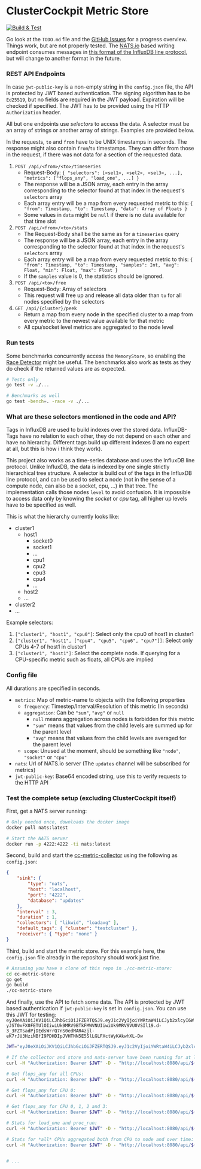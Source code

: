 # ClusterCockpit Metric Store

[![Build & Test](https://github.com/ClusterCockpit/cc-metric-store/actions/workflows/test.yml/badge.svg)](https://github.com/ClusterCockpit/cc-metric-store/actions/workflows/test.yml)

Go look at the `TODO.md` file and the [GitHub Issues](https://github.com/ClusterCockpit/cc-metric-store/issues) for a progress overview. Things work, but are not properly tested.
The [NATS.io](https://nats.io/) based writing endpoint consumes messages in [this format of the InfluxDB line protocol](https://github.com/ClusterCockpit/cc-specifications/blob/master/metrics/lineprotocol.md), but will change to another format in the future.

### REST API Endpoints

In case `jwt-public-key` is a non-empty string in the `config.json` file, the API is protected by JWT based authentication. The signing algorithm has to be `Ed25519`, but no
fields are required in the JWT payload. Expiration will be checked if specified. The JWT has to be provided using the HTTP `Authorization` header.

All but one endpoints use *selectors* to access the data. A selector must be an array of strings or another array of strings. Examples are provided below.

In the requests, `to` and `from` have to be UNIX timestamps in seconds. The response might also contain `from`/`to` timestamps. They can differ from those in the request,
if there was not data for a section of the requested data.

1. `POST /api/<from>/<to>/timeseries`
    - Request-Body: `{ "selectors": [<sel1>, <sel2>, <sel3>, ...], "metrics": ["flops_any", "load_one", ...] }`
    - The response will be a JSON array, each entry in the array corresponding to the selector found at that index in the request's `selectors` array
    - Each array entry will be a map from every requested metric to this: `{ "from": Timestamp, "to": Timestamp, "data": Array of Floats }`
    - Some values in `data` might be `null` if there is no data available for that time slot
2. `POST /api/<from>/<to>/stats`
    - The Request-Body shall be the same as for a `timeseries` query
    - The response will be a JSON array, each entry in the array corresponding to the selector found at that index in the request's `selectors` array
    - Each array entry will be a map from every requested metric to this: `{ "from": Timestamp, "to": Timestamp, "samples": Int, "avg": Float, "min": Float, "max": Float }`
    - If the `samples` value is 0, the statistics should be ignored.
3. `POST /api/<to>/free`
    - Request-Body: Array of selectors
    - This request will free up and release all data older than `to` for all nodes specified by the selectors
4. `GET /api/{cluster}/peek`
    - Return a map from every node in the specified cluster to a map from every metric to the newest value available for that metric
    - All cpu/socket level metrics are aggregated to the node level

### Run tests

Some benchmarks concurrently access the `MemoryStore`, so enabling the
[Race Detector](https://golang.org/doc/articles/race_detector) might be useful.
The benchmarks also work as tests as they do check if the returned values are as
expected.

```sh
# Tests only
go test -v ./...

# Benchmarks as well
go test -bench=. -race -v ./...
```

### What are these selectors mentioned in the code and API?

Tags in InfluxDB are used to build indexes over the stored data. InfluxDB-Tags have no
relation to each other, they do not depend on each other and have no hierarchy.
Different tags build up different indexes (I am no expert at all, but this is how i think they work).

This project also works as a time-series database and uses the InfluxDB line protocol.
Unlike InfluxDB, the data is indexed by one single strictly hierarchical tree structure.
A selector is build out of the tags in the InfluxDB line protocol, and can be used to select
a node (not in the sense of a compute node, can also be a socket, cpu, ...) in that tree.
The implementation calls those nodes `level` to avoid confusion.
It is impossible to access data only by knowing the *socket* or *cpu* tag, all higher up levels have to be specified as well.

This is what the hierarchy currently looks like:

- cluster1
  - host1
    - socket0
    - socket1
    - ...
    - cpu1
    - cpu2
    - cpu3
    - cpu4
    - ...
  - host2
  - ...
- cluster2
- ...

Example selectors:
1. `["cluster1", "host1", "cpu0"]`: Select only the cpu0 of host1 in cluster1
2. `["cluster1", "host1", ["cpu4", "cpu5", "cpu6", "cpu7"]]`: Select only CPUs 4-7 of host1 in cluster1
3. `["cluster1", "host1"]`: Select the complete node. If querying for a CPU-specific metric such as floats, all CPUs are implied

### Config file

All durations are specified in seconds.

- `metrics`: Map of metric-name to objects with the following properties
    - `frequency`: Timestep/Interval/Resolution of this metric (In seconds)
    - `aggregation`: Can be `"sum"`, `"avg"` or `null`
        - `null` means aggregation across nodes is forbidden for this metric
        - `"sum"` means that values from the child levels are summed up for the parent level
        - `"avg"` means that values from the child levels are averaged for the parent level
    - `scope`: Unused at the moment, should be something like `"node"`, `"socket"` or `"cpu"`
- `nats`: Url of NATS.io server (The `updates` channel will be subscribed for metrics)
- `jwt-public-key`: Base64 encoded string, use this to verify requests to the HTTP API

### Test the complete setup (excluding ClusterCockpit itself)

First, get a NATS server running:

```sh
# Only needed once, downloads the docker image
docker pull nats:latest

# Start the NATS server
docker run -p 4222:4222 -ti nats:latest
```

Second, build and start the [cc-metric-collector](https://github.com/ClusterCockpit/cc-metric-collector) using the following as `config.json`:

```json
{
    "sink": {
        "type": "nats",
        "host": "localhost",
        "port": "4222",
        "database": "updates"
    },
    "interval" : 3,
    "duration" : 1,
    "collectors": [ "likwid", "loadavg" ],
    "default_tags": { "cluster": "testcluster" },
    "receiver": { "type": "none" }
}
```

Third, build and start the metric store. For this example here, the `config.json` file
already in the repository should work just fine.

```sh
# Assuming you have a clone of this repo in ./cc-metric-store:
cd cc-metric-store
go get
go build
./cc-metric-store
```

And finally, use the API to fetch some data. The API is protected by JWT based authentication if `jwt-public-key` is set in `config.json`. You can use this JWT for testing: `eyJ0eXAiOiJKV1QiLCJhbGciOiJFZERTQSJ9.eyJ1c2VyIjoiYWRtaW4iLCJyb2xlcyI6WyJST0xFX0FETUlOIiwiUk9MRV9BTkFMWVNUIiwiUk9MRV9VU0VSIl19.d-3_3FZTsadPjDEdsWrrQ7nS0edMAR4zjl-eK7rJU3HziNBfI9PDHDIpJVHTNN5E5SlLGLFXctWyKAkwhXL-Dw`

```sh
JWT="eyJ0eXAiOiJKV1QiLCJhbGciOiJFZERTQSJ9.eyJ1c2VyIjoiYWRtaW4iLCJyb2xlcyI6WyJST0xFX0FETUlOIiwiUk9MRV9BTkFMWVNUIiwiUk9MRV9VU0VSIl19.d-3_3FZTsadPjDEdsWrrQ7nS0edMAR4zjl-eK7rJU3HziNBfI9PDHDIpJVHTNN5E5SlLGLFXctWyKAkwhXL-Dw"

# If the collector and store and nats-server have been running for at least 60 seconds on the same host, you may run:
curl -H "Authorization: Bearer $JWT" -D - "http://localhost:8080/api/$(expr $(date +%s) - 60)/$(date +%s)/timeseries" -d "{ \"selectors\": [[\"testcluster\", \"$(hostname)\"]], \"metrics\": [\"load_one\"] }"

# Get flops_any for all CPUs:
curl -H "Authorization: Bearer $JWT" -D - "http://localhost:8080/api/$(expr $(date +%s) - 60)/$(date +%s)/timeseries" -d "{ \"selectors\": [[\"testcluster\", \"$(hostname)\"]], \"metrics\": [\"flops_any\"] }"

# Get flops_any for CPU 0:
curl -H "Authorization: Bearer $JWT" -D - "http://localhost:8080/api/$(expr $(date +%s) - 60)/$(date +%s)/timeseries" -d "{ \"selectors\": [[\"testcluster\", \"$(hostname)\", \"cpu0\"]], \"metrics\": [\"flops_any\"] }"

# Get flops_any for CPU 0, 1, 2 and 3:
curl -H "Authorization: Bearer $JWT" -D - "http://localhost:8080/api/$(expr $(date +%s) - 60)/$(date +%s)/timeseries" -d "{ \"selectors\": [[\"testcluster\", \"$(hostname)\", [\"cpu0\", \"cpu1\", \"cpu2\", \"cpu3\"]]], \"metrics\": [\"flops_any\"] }"

# Stats for load_one and proc_run:
curl -H "Authorization: Bearer $JWT" -D - "http://localhost:8080/api/$(expr $(date +%s) - 60)/$(date +%s)/stats" -d "{ \"selectors\": [[\"testcluster\", \"$(hostname)\"]], \"metrics\": [\"load_one\", \"proc_run\"] }"

# Stats for *all* CPUs aggregated both from CPU to node and over time:
curl -H "Authorization: Bearer $JWT" -D - "http://localhost:8080/api/$(expr $(date +%s) - 60)/$(date +%s)/stats" -d "{ \"selectors\": [[\"testcluster\", \"$(hostname)\"]], \"metrics\": [\"flops_sp\", \"flops_dp\"] }"


# ...
```

